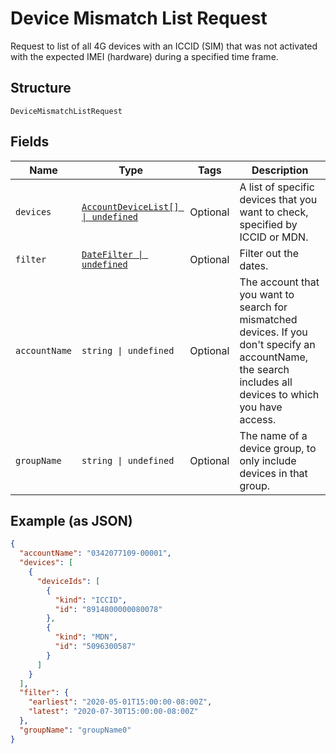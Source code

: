 
# Device Mismatch List Request

Request to list of all 4G devices with an ICCID (SIM) that was not activated with the expected IMEI (hardware) during a specified time frame.

## Structure

`DeviceMismatchListRequest`

## Fields

| Name | Type | Tags | Description |
|  --- | --- | --- | --- |
| `devices` | [`AccountDeviceList[] \| undefined`](../../doc/models/account-device-list.md) | Optional | A list of specific devices that you want to check, specified by ICCID or MDN. |
| `filter` | [`DateFilter \| undefined`](../../doc/models/date-filter.md) | Optional | Filter out the dates. |
| `accountName` | `string \| undefined` | Optional | The account that you want to search for mismatched devices. If you don't specify an accountName, the search includes all devices to which you have access. |
| `groupName` | `string \| undefined` | Optional | The name of a device group, to only include devices in that group. |

## Example (as JSON)

```json
{
  "accountName": "0342077109-00001",
  "devices": [
    {
      "deviceIds": [
        {
          "kind": "ICCID",
          "id": "8914800000080078"
        },
        {
          "kind": "MDN",
          "id": "5096300587"
        }
      ]
    }
  ],
  "filter": {
    "earliest": "2020-05-01T15:00:00-08:00Z",
    "latest": "2020-07-30T15:00:00-08:00Z"
  },
  "groupName": "groupName0"
}
```

